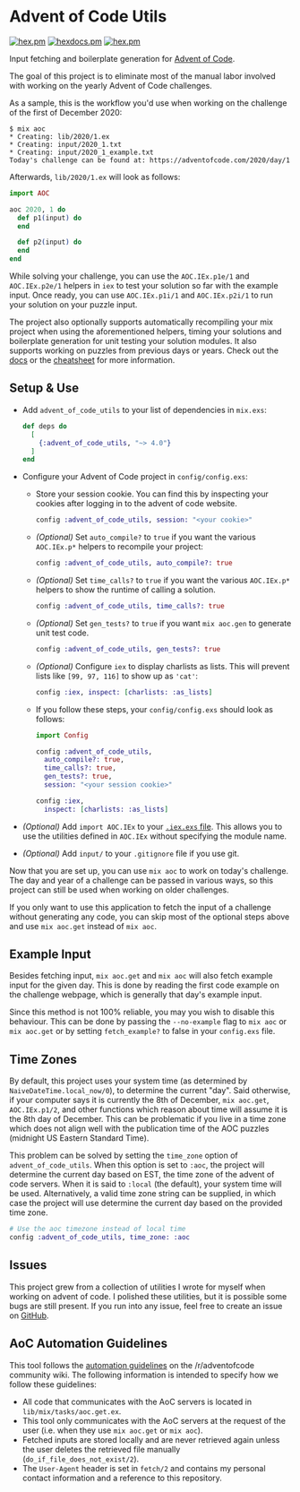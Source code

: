 # Advent of Code Utils

[![hex.pm](https://img.shields.io/hexpm/v/advent_of_code_utils.svg)](https://hex.pm/packages/advent_of_code_utils)
[![hexdocs.pm](https://img.shields.io/badge/hex-docs-lightgreen.svg)](https://hexdocs.pm/advent_of_code_utils/)
[![hex.pm](https://img.shields.io/hexpm/l/advent_of_code_utils.svg)](https://hex.pm/packages/advent_of_code_utils)

Input fetching and boilerplate generation for [Advent of Code](https://adventofcode.com/).

The goal of this project is to eliminate most of the manual labor involved with
working on the yearly Advent of Code challenges.

As a sample, this is the workflow you'd use when working on the challenge of the
first of December 2020:

```
$ mix aoc
* Creating: lib/2020/1.ex
* Creating: input/2020_1.txt
* Creating: input/2020_1_example.txt
Today's challenge can be found at: https://adventofcode.com/2020/day/1
```

Afterwards, `lib/2020/1.ex` will look as follows:

```elixir
import AOC

aoc 2020, 1 do
  def p1(input) do
  end

  def p2(input) do
  end
end
```

While solving your challenge, you can use the `AOC.IEx.p1e/1` and
`AOC.IEx.p2e/1` helpers in `iex` to test your solution so far with the example
input. Once ready, you can use `AOC.IEx.p1i/1` and `AOC.IEx.p2i/1` to run your
solution on your puzzle input.

The project also optionally supports automatically recompiling your mix project
when using the aforementioned helpers, timing your solutions and boilerplate
generation for unit testing your solution modules. It also supports working on
puzzles from previous days or years. Check out the
[docs](https://hexdocs.pm/advent_of_code_utils/) or the
[cheatsheet](https://hexdocs.pm/advent_of_code_utils/cheatsheet.html) for more
information.

## Setup & Use

- Add `advent_of_code_utils` to your list of dependencies in `mix.exs`:
  ```elixir
  def deps do
    [
      {:advent_of_code_utils, "~> 4.0"}
    ]
  end
  ```

- Configure your Advent of Code project in `config/config.exs`:

  - Store your session cookie. You can find this by inspecting your cookies
    after logging in to the advent of code website.

    ```elixir
    config :advent_of_code_utils, session: "<your cookie>"
    ```

  - _(Optional)_ Set `auto_compile?` to `true` if you want the various `AOC.IEx.p*` helpers
    to recompile your project:

    ```elixir
    config :advent_of_code_utils, auto_compile?: true
    ```

  - _(Optional)_ Set `time_calls?` to `true` if you want the various `AOC.IEx.p*` helpers
    to show the runtime of calling a solution.

    ```elixir
    config :advent_of_code_utils, time_calls?: true
    ```

  - _(Optional)_ Set `gen_tests?` to `true` if you want `mix aoc.gen` to
    generate unit test code.

    ```elixir
    config :advent_of_code_utils, gen_tests?: true
    ```

  - _(Optional)_ Configure `iex` to display charlists as lists. This will prevent lists like
    `[99, 97, 116]` to show up as `'cat'`:

    ```elixir
    config :iex, inspect: [charlists: :as_lists]
    ```

  - If you follow these steps, your `config/config.exs` should look as follows:

    ```elixir
    import Config

    config :advent_of_code_utils,
      auto_compile?: true,
      time_calls?: true,
      gen_tests?: true,
      session: "<your session cookie>"

    config :iex,
      inspect: [charlists: :as_lists]
    ```

- _(Optional)_ Add `import AOC.IEx` to your
  [`.iex.exs` file](https://hexdocs.pm/iex/IEx.html#module-the-iex-exs-file).
  This allows you to use the utilities defined in `AOC.IEx` without
  specifying the module name.

- _(Optional)_ Add `input/` to your `.gitignore` file if you use git.

Now that you are set up, you can use `mix aoc` to work on today's challenge.
The day and year of a challenge can be passed in various ways, so this project
can still be used when working on older challenges.

If you only want to use this application to fetch the input of a challenge
without generating any code, you can skip most of the optional steps above and
use `mix aoc.get` instead of `mix aoc`.

## Example Input

Besides fetching input, `mix aoc.get` and `mix aoc` will also fetch example
input for the given day.  This is done by reading the first code example on the
challenge webpage, which is generally that day's example input.

Since this method is not 100% reliable, you may you wish to disable this
behaviour. This can be done by passing the `--no-example` flag to `mix aoc` or
`mix aoc.get` or by setting `fetch_example?` to false in your `config.exs`
file.

## Time Zones

By default, this project uses your system time (as determined by
`NaiveDateTime.local_now/0`), to determine the current "day". Said otherwise,
if your computer says it is currently the 8th of December, `mix aoc.get`,
`AOC.IEx.p1/2`, and other functions which reason about time will assume it is
the 8th day of December. This can be problematic if you live in a time zone
which does not align well with the publication time of the AOC puzzles
(midnight US Eastern Standard Time).

This problem can be solved by setting the `time_zone` option of
`advent_of_code_utils`. When this option is set to `:aoc`, the project will
determine the current day based on EST, the time zone of the advent of code
servers. When it is said to `:local` (the default), your system time will be
used. Alternatively, a valid time zone string can be supplied, in which case
the project will use determine the current day based on the provided time zone.

```elixir
# Use the aoc timezone instead of local time
config :advent_of_code_utils, time_zone: :aoc
```

## Issues

This project grew from a collection of utilities I wrote for myself when working
on advent of code.
I polished these utilities, but it is possible some bugs are still present.
If you run into any issue, feel free to create an issue on
[GitHub](https://github.com/mathsaey/advent_of_code_utils).

## AoC Automation Guidelines

This tool follows the [automation guidelines](https://www.reddit.com/r/adventofcode/wiki/faqs/automation)
on the /r/adventofcode community wiki. The following information is intended to
specify how we follow these guidelines:

* All code that communicates with the AoC servers is located in
  `lib/mix/tasks/aoc.get.ex`.
* This tool only communicates with the AoC servers at the request of the user
  (i.e. when they use `mix aoc.get` or `mix aoc`).
* Fetched inputs are stored locally and are never retrieved again unless the
  user deletes the retrieved file manually (`do_if_file_does_not_exist/2`).
* The `User-Agent` header is set in `fetch/2` and contains my personal contact
  information and a reference to this repository.
